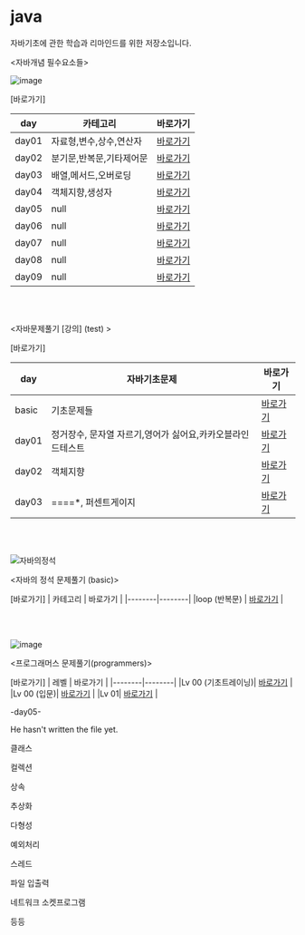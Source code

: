 # java
자바기초에 관한 학습과 리마인드를 위한 저장소입니다. 

<자바개념 필수요소들>

![image](https://github.com/e1mji/java/assets/133019246/ee37ae26-5ed5-48ec-a427-c22b4aa2327e)

[바로가기]

| day  | 카테고리 | 바로가기 |
|--------|--------|--------|
| day01  | 자료형,변수,상수,연산자  | [바로가기](https://github.com/e1mji/java/tree/main/day01/src)   |
| day02  | 분기문,반복문,기타제어문  | [바로가기](https://github.com/e1mji/java/tree/main/day02/src)   |
| day03  | 배열,메서드,오버로딩  | [바로가기](https://github.com/e1mji/java/tree/main/day03/src)   |
| day04  | 객체지향,생성자  | [바로가기](https://github.com/e1mji/java/tree/main/day04/src)   |
| day05  | null  | [바로가기](https://github.com/e1mji/java)   |
| day06  | null  | [바로가기](https://github.com/e1mji/java)   |
| day07  | null  | [바로가기](https://github.com/e1mji/java)   |
| day08  | null  | [바로가기](https://github.com/e1mji/java)   |
| day09  | null  | [바로가기](https://github.com/e1mji/java)   |

<br>
<br>


<자바문제풀기 [강의] (test) >

[바로가기]

| day   | 자바기초문제 | 바로가기 |
|--------|--------|--------|
| basic  | 기초문제들  | [바로가기](https://github.com/e1mji/java/tree/main/test/src/basic)   |
| day01  | 정거장수, 문자열 자르기,영어가 싫어요,카카오블라인드테스트 | [바로가기](https://github.com/e1mji/java/tree/main/test/src/day01)   |
| day02  | 객체지향 | [바로가기](https://github.com/e1mji/java/tree/main/test/src/day02)   |
| day03  | ====*, 퍼센트게이지| [바로가기](https://github.com/e1mji/java/tree/main/test/src/day03)   |

<br>
<br>



![자바의정석](https://github.com/e1mji/java/assets/133019246/9fcd80b4-6c90-430e-a730-8be60f5fefb9)


<자바의 정석 문제풀기 (basic)>

[바로가기]
| 카테고리  | 바로가기 |
|--------|--------|
|loop (반복문) | [바로가기](https://github.com/e1mji/java/tree/main/basic/src/loop)   |


<br>
<br>

![image](https://github.com/e1mji/java/assets/133019246/2b555ff5-ccda-4606-9858-1404dbd7fd0f)

<프로그래머스 문제풀기(programmers)>

[바로가기]
| 레벨 | 바로가기 |
|--------|--------|
|Lv 00 (기초트레이닝)| [바로가기](https://github.com/e1mji/java/tree/main/programmers/src/lv00_foundation)   |
|Lv 00 (입문)| [바로가기](https://github.com/e1mji/java/tree/main/programmers/src/lv00_basic)   |
|Lv 01| [바로가기](https://github.com/e1mji/java/tree/main/test/src/day01)   |


-day05-

He hasn't written the file yet.


클래스

컬렉션

상속

추상화

다형성

예외처리

스레드

파일 입출력

네트워크 소켓프로그램

등등 
